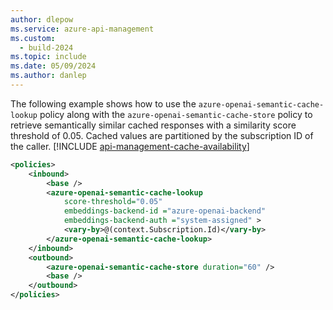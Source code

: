 ```yaml
---
author: dlepow
ms.service: azure-api-management
ms.custom:
  - build-2024
ms.topic: include
ms.date: 05/09/2024
ms.author: danlep
---
```

The following example shows how to use the `azure-openai-semantic-cache-lookup` policy along with the `azure-openai-semantic-cache-store` policy to retrieve semantically similar cached responses with a similarity score threshold of 0.05. Cached values are partitioned by the subscription ID of the caller. [!INCLUDE [api-management-cache-availability](api-management-cache-availability.md)]



```xml
<policies>
    <inbound>
        <base />
        <azure-openai-semantic-cache-lookup
            score-threshold="0.05"
            embeddings-backend-id ="azure-openai-backend"
            embeddings-backend-auth ="system-assigned" >
            <vary-by>@(context.Subscription.Id)</vary-by>
        </azure-openai-semantic-cache-lookup>
    </inbound>
    <outbound>
        <azure-openai-semantic-cache-store duration="60" />
        <base />
    </outbound>
</policies>
```

